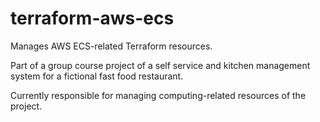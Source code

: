 # terraform-aws-ecs

Manages AWS ECS-related Terraform resources.

Part of a group course project of a self service and kitchen management system for a fictional fast food restaurant.

Currently responsible for managing computing-related resources of the project.
